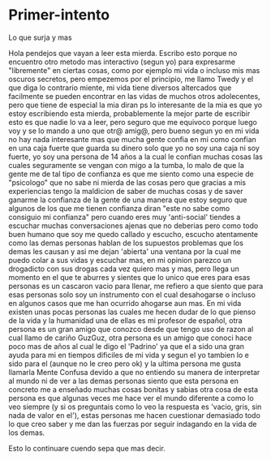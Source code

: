 # Primer-intento
Lo que surja y mas

Hola pendejos que vayan a leer esta mierda.
Escribo esto porque no encuentro otro metodo mas interactivo (segun yo) para expresarme "libremente" en ciertas cosas, como por ejemplo mi vida o incluso mis mas oscuros secretos, pero empezemos por el principio, me llamo Twedy y el que diga lo contrario miente, mi vida tiene diversos altercados que facilmente se pueden encontrar en las vidas de muchos otros adolecentes, pero que tiene de especial la mia diran ps lo interesante de la mia es que yo estoy escribiendo esta mierda, probablemente la mejor parte de escribir esto es que nadie lo va a leer, pero seguro que me equivoco porque luego voy y se lo mando a uno que otr@ amig@, pero bueno segun yo en mi vida no hay nada interesante mas que mucha gente confia en mi como confian en una caja fuerte que guarda su dinero solo que yo no soy una caja ni soy fuerte, yo soy una persona de 14 años a la cual le confian muchas cosas las cuales seguramente se vengan con migo a la tumba, lo malo de que la gente me de tal tipo de confianza es que me siento como una especie de "psicologo" que no sabe ni mierda de las cosas pero que gracias a mis experiencias tengo la maldicion de saber de muchas cosas y de saver ganarme la confianza de la gente de una manera que estoy seguro que algunos de los que me tienen confianza diran "este no sabe como consiguio mi confianza" pero cuando eres muy 'anti-social' tiendes a escuchar muchas conversaciones ajenas que no deberias pero como todo buen humano que soy me quedo callado y escucho, escucho atentamente como las demas personas hablan de los supuestos problemas que los demas les causan y asi me dejan 'abierta' una ventana por la cual me puedo colar a sus vidas y escuchar mas, en mi opinion parezco un drogadicto con sus drogas cada vez quiero mas y mas, pero llega un momento en el que te aburres y sientes que lo unico que eres para esas personas es un cascaron vacio para llenar, me refiero a que siento que para esas personas solo soy un instrumento con el cual desahogarse o incluso en algunos casos que me han ocurrido ahogarse aun mas. En mi vida existen unas pocas personas las cuales me hecen dudar de lo que pienso de la vida y la humanidad una de ellas es mi profesor de español, otra persona es un gran amigo que conozco desde que tengo uso de razon al cual llamo de cariño GuzGuz, otra persona es un amigo que conoci hace poco mas de años al cual le digo el 'Padrino' ya que el a sido una gran ayuda para mi en tiempos dificiles de mi vida y segun el yo tambien lo e sido para el (aunque no le creo pero ok) y la ultima persona me gusta llamarla Mente Confusa devido a que no entiendo su manera de interpretar al mundo ni de ver a las demas personas siento que esta persona en concreto me a enseñado muchas cosas bonitas y sabias otra cosa de esta persona es que algunas veces me hace ver el mundo diferente a como lo veo siempre (y si os preguntais como lo veo la respuesta es 'vacio, gris, sin nada de valor en el'), estas personas me hacen cuestionar demasiado todo lo que creo saber y me dan las fuerzas por seguir indagando en la vida de los demas.

Esto lo continuare cuendo sepa que mas decir.
